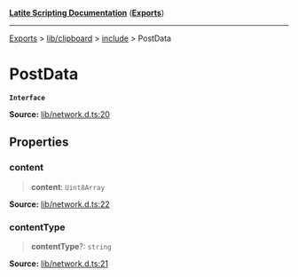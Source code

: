 [**Latite Scripting Documentation**](../../../../README.md) ([**Exports**](../../../../exports.md))

---

[Exports](../../../../exports.md) > [lib/clipboard](../../../index.md) > [include](../index.md) > PostData

# PostData

**`Interface`**

**Source:** [lib/network.d.ts:20](https://github.com/LatiteScripting/latitescripting.github.io/blob/303196e/definitions/lib/network.d.ts#L20)

## Properties

### content

> **content**: `Uint8Array`

**Source:** [lib/network.d.ts:22](https://github.com/LatiteScripting/latitescripting.github.io/blob/303196e/definitions/lib/network.d.ts#L22)

### contentType

> **contentType**?: `string`

**Source:** [lib/network.d.ts:21](https://github.com/LatiteScripting/latitescripting.github.io/blob/303196e/definitions/lib/network.d.ts#L21)
